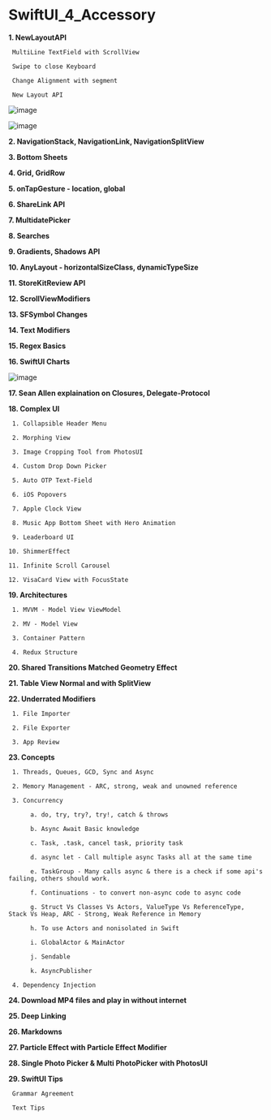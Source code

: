 # SwiftUI_4_Accessory


**1. NewLayoutAPI**

     MultiLine TextField with ScrollView

     Swipe to close Keyboard

     Change Alignment with segment
     
     New Layout API


   ![image](https://user-images.githubusercontent.com/43421834/200169529-67b604e5-dfd9-416a-9d36-570925f755e8.png)

   ![image](https://user-images.githubusercontent.com/43421834/200169545-27f7ce10-bbe7-452b-a271-369ef0004f2b.png)

**2. NavigationStack, NavigationLink, NavigationSplitView**

**3. Bottom Sheets**

**4. Grid, GridRow**

**5. onTapGesture - location, global**

**6. ShareLink API**

**7. MultidatePicker**

**8. Searches**

**9. Gradients, Shadows API**

**10. AnyLayout - horizontalSizeClass, dynamicTypeSize**

**11. StoreKitReview API**

**12. ScrollViewModifiers**

**13. SFSymbol Changes**

**14. Text Modifiers**

**15. Regex Basics**

**16. SwiftUI Charts**

![image](https://user-images.githubusercontent.com/43421834/206200150-26f0b550-8a35-4da6-b135-4992d5c6f8b1.png)

**17. Sean Allen explaination on Closures, Delegate-Protocol**

**18. Complex UI**

     1. Collapsible Header Menu 
     
     2. Morphing View
     
     3. Image Cropping Tool from PhotosUI
     
     4. Custom Drop Down Picker
     
     5. Auto OTP Text-Field
     
     6. iOS Popovers
     
     7. Apple Clock View
     
     8. Music App Bottom Sheet with Hero Animation
     
     9. Leaderboard UI
     
    10. ShimmerEffect
    
    11. Infinite Scroll Carousel
    
    12. VisaCard View with FocusState
    
     
**19. Architectures**
     
     1. MVVM - Model View ViewModel
     
     2. MV - Model View
     
     3. Container Pattern
     
     4. Redux Structure
     
**20. Shared Transitions Matched Geometry Effect**

**21. Table View Normal and with SplitView**

**22. Underrated Modifiers**
     
     1. File Importer
     
     2. File Exporter
     
     3. App Review

**23. Concepts**

     1. Threads, Queues, GCD, Sync and Async
     
     2. Memory Management - ARC, strong, weak and unowned reference
     
     3. Concurrency
     
          a. do, try, try?, try!, catch & throws
          
          b. Async Await Basic knowledge
          
          c. Task, .task, cancel task, priority task
          
          d. async let - Call multiple async Tasks all at the same time
          
          e. TaskGroup - Many calls async & there is a check if some api's failing, others should work.
          
          f. Continuations - to convert non-async code to async code
          
          g. Struct Vs Classes Vs Actors, ValueType Vs ReferenceType, Stack Vs Heap, ARC - Strong, Weak Reference in Memory
          
          h. To use Actors and nonisolated in Swift
          
          i. GlobalActor & MainActor
          
          j. Sendable
          
          k. AsyncPublisher
          
     4. Dependency Injection
     
**24. Download MP4 files and play in without internet**

**25. Deep Linking**

**26. Markdowns**

**27. Particle Effect with Particle Effect Modifier**

**28. Single Photo Picker & Multi PhotoPicker with PhotosUI**

**29. SwiftUI Tips**

     Grammar Agreement
     
     Text Tips
